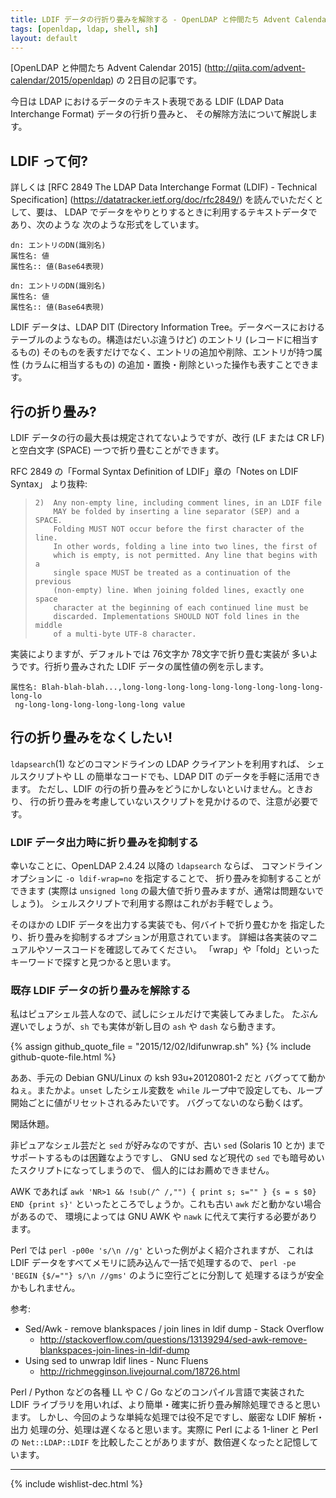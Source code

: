```yaml
---
title: LDIF データの行折り畳みを解除する - OpenLDAP と仲間たち Advent Calendar 2015
tags: [openldap, ldap, shell, sh]
layout: default
---
```


[OpenLDAP と仲間たち Advent Calendar 2015]
(http://qiita.com/advent-calendar/2015/openldap) の 2日目の記事です。

今日は LDAP におけるデータのテキスト表現である LDIF
(LDAP Data Interchange Format) データの行折り畳みと、
その解除方法について解説します。

LDIF って何?
----------------------------------------------------------------------

詳しくは
[RFC 2849 The LDAP Data Interchange Format (LDIF) - Technical Specification]
(https://datatracker.ietf.org/doc/rfc2849/) を読んでいただくとして、要は、
LDAP でデータをやりとりするときに利用するテキストデータであり、次のような
次のような形式をしています。

```
dn: エントリのDN(識別名)
属性名: 値
属性名:: 値(Base64表現)

dn: エントリのDN(識別名)
属性名: 値
属性名:: 値(Base64表現)
```

LDIF データは、LDAP DIT (Directory Information Tree。データベースにおける
テーブルのようなもの。構造はだいぶ違うけど) のエントリ (レコードに相当するもの)
そのものを表すだけでなく、エントリの追加や削除、エントリが持つ属性
(カラムに相当するもの) の追加・置換・削除といった操作も表すことできます。

行の折り畳み?
----------------------------------------------------------------------

LDIF データの行の最大長は規定されてないようですが、改行
(LF または CR LF) と空白文字 (SPACE) 一つで折り畳むことができます。

RFC 2849 の「Formal Syntax Definition of LDIF」章の「Notes on LDIF Syntax」
より抜粋:

>     2)  Any non-empty line, including comment lines, in an LDIF file
>         MAY be folded by inserting a line separator (SEP) and a SPACE.
>         Folding MUST NOT occur before the first character of the line.
>         In other words, folding a line into two lines, the first of
>         which is empty, is not permitted. Any line that begins with a
>         single space MUST be treated as a continuation of the previous
>         (non-empty) line. When joining folded lines, exactly one space
>         character at the beginning of each continued line must be
>         discarded. Implementations SHOULD NOT fold lines in the middle
>         of a multi-byte UTF-8 character.

実装によりますが、デフォルトでは 76文字か 78文字で折り畳む実装が
多いようです。行折り畳みされた LDIF データの属性値の例を示します。

```
属性名: Blah-blah-blah...,long-long-long-long-long-long-long-long-long-long-lo
 ng-long-long-long-long-long-long value
```

行の折り畳みをなくしたい!
----------------------------------------------------------------------

`ldapsearch`(1) などのコマンドラインの LDAP クライアントを利用すれば、
シェルスクリプトや LL の簡単なコードでも、LDAP DIT のデータを手軽に活用できます。
ただし、LDIF の行の折り畳みをどうにかしないといけません。ときおり、
行の折り畳みを考慮していないスクリプトを見かけるので、注意が必要です。

### LDIF データ出力時に折り畳みを抑制する

幸いなことに、OpenLDAP 2.4.24 以降の `ldapsearch` ならば、
コマンドラインオプションに `-o ldif-wrap=no` を指定することで、
折り畳みを抑制することができます (実際は `unsigned long`
の最大値で折り畳みますが、通常は問題ないでしょう)。
シェルスクリプトで利用する際はこれがお手軽でしょう。

そのほかの LDIF データを出力する実装でも、何バイトで折り畳むかを
指定したり、折り畳みを抑制するオプションが用意されています。
詳細は各実装のマニュアルやソースコードを確認してみてください。
「wrap」や「fold」といったキーワードで探すと見つかると思います。

### 既存 LDIF データの折り畳みを解除する

私はピュアシェル芸人なので、試しにシェルだけで実装してみました。
たぶん遅いでしょうが、`sh` でも実体が新し目の `ash` や `dash` なら動きます。

{% assign github_quote_file = "2015/12/02/ldifunwrap.sh" %}
{% include github-quote-file.html %}

ああ、手元の Debian GNU/Linux の ksh 93u+20120801-2 だと
バグってて動かねぇ。またかよ。`unset` したシェル変数を
`while` ループ中で設定しても、ループ開始ごとに値がリセットされるみたいです。
バグってないのなら動くはず。

閑話休題。

非ピュアなシェル芸だと `sed` が好みなのですが、古い `sed`
(Solaris 10 とか) までサポートするものは困難なようですし、
GNU sed など現代の `sed` でも暗号めいたスクリプトになってしまうので、
個人的にはお薦めできません。

AWK であれば `awk 'NR>1 && !sub(/^ /,"") { print s; s="" } {s = s $0} END {print s}'`
といったところでしょうか。これも古い `awk` だと動かない場合があるので、
環境によっては GNU AWK や `nawk` に代えて実行する必要があります。

Perl では `perl -p00e 's/\n //g'` といった例がよく紹介されますが、
これは LDIF データをすべてメモリに読み込んで一括で処理するので、
`perl -pe 'BEGIN {$/=""} s/\n //gms'`  のように空行ごとに分割して
処理するほうが安全かもしれません。

参考:

  * Sed/Awk - remove blankspaces / join lines in ldif dump - Stack Overflow
    * http://stackoverflow.com/questions/13139294/sed-awk-remove-blankspaces-join-lines-in-ldif-dump
  * Using sed to unwrap ldif lines - Nunc Fluens
    * http://richmegginson.livejournal.com/18726.html

Perl / Python などの各種 LL や C / Go などのコンパイル言語で実装された
LDIF ライブラリを用いれば、より簡単・確実に折り畳み解除処理できると思います。
しかし、今回のような単純な処理では役不足ですし、厳密な LDIF 解析・出力
処理の分、処理は遅くなると思います。実際に Perl による 1-liner と
Perl の `Net::LDAP::LDIF` を比較したことがありますが、数倍遅くなったと記憶しています。

* * *

{% include wishlist-dec.html %}

